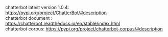 chatterbot latest version 1.0.4: https://pypi.org/project/ChatterBot/#description  
chatterbot document : https://chatterbot.readthedocs.io/en/stable/index.html  
chatterbot corpus: https://pypi.org/project/chatterbot-corpus/#description  
